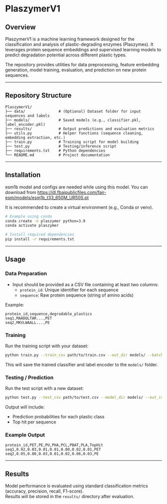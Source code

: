# PlaszymerV1

## Overview

PlaszymerV1 is a machine learning framework designed for the classification and analysis of plastic-degrading enzymes (Plaszymes). 
It leverages protein sequence embeddings and supervised learning models to predict degradation potential across different plastic types.

The repository provides utilities for data preprocessing, feature embedding generation, model training, evaluation, 
and prediction on new protein sequences.

---

## Repository Structure

```
PlaszymerV1/
├── data/               # (Optional) Dataset folder for input sequences and labels
├── models/             # Saved models (e.g., classifier.pkl, label_encoder.pkl)
├── results/            # Output predictions and evaluation metrics
├── utils.py            # Helper functions (sequence cleaning, embedding extraction, etc.)
├── train.py            # Training script for model building
├── test.py             # Testing/inference script
├── requirements.txt    # Python dependencies
└── README.md           # Project documentation
```

---

## Installation

esm1b model and configs are needed while using this model. You can download from https://dl.fbaipublicfiles.com/fair-esm/models/esm1b_t33_650M_UR50S.pt

It is recommended to create a virtual environment (e.g., Conda or venv).

```bash
# Example using conda
conda create -n plaszymer python=3.9
conda activate plaszymer

# Install required dependencies
pip install -r requirements.txt
```

---

## Usage

### Data Preparation

- Input should be provided as a CSV file containing at least two columns:
  - `protein_id`: Unique identifier for each sequence
  - `sequence`: Raw protein sequence (string of amino acids)

Example:

```csv
protein_id,sequence,degradable_plastics
seq1,MAADQLTAR...,PET
seq2,MKVLWAALL...,PE
```

### Training

Run the training script with your dataset:

```bash
python train.py --train_csv path/to/train.csv --out_dir models/ --batch_size 4 --epochs 50
```

This will save the trained classifier and label encoder to the `models/` folder.

### Testing / Prediction

Run the test script with a new dataset:

```bash
python test.py --test_csv path/to/test.csv --model_dir models/ --out_csv results/predictions.csv --batch_size 4
```

Output will include:
- Prediction probabilities for each plastic class
- Top hit per sequence 

### Example Output

```csv
protein_id,PET,PE,PU,PHA,PCL,PBAT,PLA,TopHit
seq1,0.92,0.03,0.01,0.01,0.00,0.02,0.01,PET
seq2,0.05,0.80,0.03,0.01,0.02,0.06,0.03,PE
```

---

## Results

Model performance is evaluated using standard classification metrics (accuracy, precision, recall, F1-score).  
Results will be stored in the `results/` directory after evaluation.

